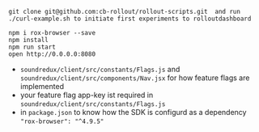 ```
git clone git@github.com:cb-rollout/rollout-scripts.git  and run ./curl-example.sh to initiate first experiments to rolloutdashboard

npm i rox-browser --save
npm install
npm run start
open http://0.0.0.0:8080
```

* `soundredux/client/src/constants/Flags.js` and `soundredux/client/src/components/Nav.jsx` for how feature flags are implemented
* your feature flag app-key ist required in `soundredux/client/src/constants/Flags.js` 
* in `package.json` to know how  the SDK is configurd as a dependency `"rox-browser": "^4.9.5" `


